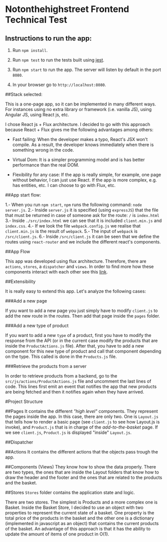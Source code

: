 # Notonthehighstreet Frontend Technical Test

## Instructions to run the app:

1. Run `npm install`.

2. Run `npm test` to run the tests built using [jest](https://facebook.github.io/jest/).

3. Run `npm start` to run the app. The server will listen by default in the port `8080`.

4. In your browser go to `http://localhost:8080`.

##Stack selected:

This is a one-page app, so it can be implemented in many different ways. For instances using no extra library or framework (i.e. vanilla JS), using Angular JS, using React js, etc.


I chose React js + Flux architecture. I decided to go with this approach because React + Flux gives me the following advantages among others:

* Fast failing: When the developer makes a typo, React's JSX won't compile. As a result, the developer knows immediately when there is something wrong in the code.

* Virtual Dom: It is a simpler programming model and is has better performance than the real DOM.

 * Flexibility for any case: If the app is really simple, for example, one page without behavior, I can just use React. If the app is more complex, e.g. has entities, etc. I can choose to go with Flux, etc.


##App start flow:

1.- When you run `npm start`, `npm` runs the following command: `node server.js`.
2.- Inside `server.js` it is specified (using `expressJS`) that the file that must be returned in case of someone ask for the route: `/` is `index.html`
3.- Inside `./src/index.html` we can see that it is included `client.min.js` and `index.css`.
4.- If we look the file `webpack.config.js` we realise that `client.min.js` is the result of `webpack`.
5.- The input of `webpack` is `/src/client.js`.
6.- Inside `/src/client.js` it can be seen that we define the routes using `react-router` and we include the different react's components. 


##App Flow

This app was developed using flux architecture. Therefore, there are `actions`, `stores`, a `dispatcher` and `views`. In order to find more how these components interact with each other see this [link](https://facebook.github.io/flux/docs/overview.html).

##Extensibility

It is really easy to extend this app. Let's analyze the following cases:

###Add a new page

If you want to add a new page you just simply have to modify `client.js` to add the new route in the routes. Then add that page inside the `pages` folder. 

###Add a new type of product

If you want to add a new `type` of a product, first you have to modify the response from the API (or in the current case modify the products that are inside the `ProductActions.js` file). After that, you have to add a new component for this new type of product and call that component depending on the type. This called is done in the `Products.js` file.

###Retrieve the products from a server

In order to retrieve products from a backend, go to the `src/js/actions/ProductActions.js` file and uncomment the last lines of code. This lines first emit an event that notifies the app that new products are being fetched and then it notifies again when they have arrived.

#Project Structure

##Pages
It contains the different *"high level"* components. They represent the pages inside the app. In this case, there are only two. One is `Layout.js` that tells how to render a basic page (see `client.js` to see how Layout.js is invoke), and `Product.js` that is in charge of the *add-to-the-basket* page. If we see `client.js`, `Product.js` is displayed "inside" `Layout.js`.

##Dispatcher

##Actions
It contains the different actions that the objects pass trough the app.

##Components (Views)
They know how to show the data properly. There are two types, the ones that are inside the Layout folders that know how to draw the header and the footer and the ones that are related to the products and the basket. 

##Stores
`Stores` folder contains the application state and logic.

There are two stores. The simplest is Products and a more complex one is Basket. Inside the Basket Store, I decided to use an object with two properties to represent the current state of a basket. One property is the total price of the products in the basket and the other one is a dictionary (implemented in javascript as an object) that  contains the current products of the basket. An advantage of this approach is that it has the ability to update the amount of items of one product in O(1).